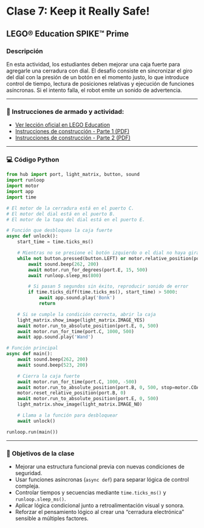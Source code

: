 
# Clase 7: Keep it Really Safe!

## LEGO® Education SPIKE™ Prime

### Descripción
En esta actividad, los estudiantes deben mejorar una caja fuerte para agregarle una cerradura con dial. El desafío consiste en sincronizar el giro del dial con la presión de un botón en el momento justo, lo que introduce control de tiempo, lectura de posiciones relativas y ejecución de funciones asíncronas. Si el intento falla, el robot emite un sonido de advertencia.

---

### 📎 Instrucciones de armado y actividad:

- [Ver lección oficial en LEGO Education](https://education.lego.com/es-es/lessons/prime-kickstart-a-business/keep-it-really-safe/)
- [Instrucciones de construcción - Parte 1 (PDF)](https://assets.education.lego.com/v3/assets/blt293eea581807678a/blt890416052373ee13/5ec9298d2bcd084408606131/keep-it-really-safe-bi-pdf-book1of2.pdf?locale=es-es)
- [Instrucciones de construcción - Parte 2 (PDF)](https://assets.education.lego.com/v3/assets/blt293eea581807678a/bltbd5a76c6d4aec5e8/5ec929e1cd4cf750c8892dc3/keep-it-really-safe-bi-pdf-book2of2.pdf?locale=es-es)

---

### 💻 Código Python

```python
from hub import port, light_matrix, button, sound
import runloop
import motor
import app
import time

# El motor de la cerradura está en el puerto C.
# El motor del dial está en el puerto B.
# El motor de la tapa del dial está en el puerto E.

# Función que desbloquea la caja fuerte
async def unlock():
    start_time = time.ticks_ms()

    # Mientras no se presione el botón izquierdo o el dial no haya girado 180 grados
    while not button.pressed(button.LEFT) or motor.relative_position(port.B) < 180:
        await sound.beep(262, 200)
        await motor.run_for_degrees(port.E, 15, 500)
        await runloop.sleep_ms(800)

        # Si pasan 5 segundos sin éxito, reproducir sonido de error
        if time.ticks_diff(time.ticks_ms(), start_time) > 5000:
            await app.sound.play('Bonk')
            return

    # Si se cumple la condición correcta, abrir la caja
    light_matrix.show_image(light_matrix.IMAGE_YES)
    await motor.run_to_absolute_position(port.E, 0, 500)
    await motor.run_for_time(port.C, 1000, 500)
    await app.sound.play('Wand')

# Función principal
async def main():
    await sound.beep(262, 200)
    await sound.beep(523, 200)

    # Cierra la caja fuerte
    await motor.run_for_time(port.C, 1000, -500)
    await motor.run_to_absolute_position(port.B, 0, 500, stop=motor.COAST)
    motor.reset_relative_position(port.B, 0)
    await motor.run_to_absolute_position(port.E, 0, 500)
    light_matrix.show_image(light_matrix.IMAGE_NO)

    # Llama a la función para desbloquear
    await unlock()

runloop.run(main())
```

---

### 🧠 Objetivos de la clase

- Mejorar una estructura funcional previa con nuevas condiciones de seguridad.
- Usar funciones asíncronas (`async def`) para separar lógica de control compleja.
- Controlar tiempos y secuencias mediante `time.ticks_ms()` y `runloop.sleep_ms()`.
- Aplicar lógica condicional junto a retroalimentación visual y sonora.
- Reforzar el pensamiento lógico al crear una “cerradura electrónica” sensible a múltiples factores.

